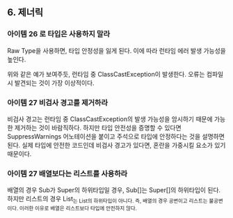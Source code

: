 ## 6. 제너릭

### 아이템 26 로 타입은 사용하지 말라

Raw Type을 사용하면, 타입 안정성을 잃게 된다. 이에 따라 런타임 에러 발생 가능성을 높인다. 

위와 같은 예가 보여주듯, 런타임 중 ClassCastException이 발생한다. 오류는 컴파일 시 발견되는 것이 가장 이상적이다. 

### 아이템 27 비검사 경고를 제거하라

비검사 경고는 런타임 중 ClassCastException의 발생 가능성을 암시하기 때문에 가능한 제거하는 것이 바람직하다. 하지만 타입 안전성을 증명할 수 있다면 SuppressWarnings 어노테이션을 붙이고 주석으로 타입에 안정하다는 것을 설명하면 된다. 실제 타입에 안전한 코드인데 비검사 경고가 있다면, 혼란을 가중시킬 요소가 있기 때문이다. 

### 아이템 27 배열보다는 리스트를 사용하라

배열의 경우 Sub가 Super의 하위타입일 경우, Sub[]는 Super[]의 하위타입이 된다. 하지만 리스트의 경우 List<Sub>는 List<Super>의 하위타입이 아니다. 즉, 배열의 경우 공변이고 리스트는 불공변이다. 이러한 이유로 배열은 리스트보다 타입에 안전하지 않다.
